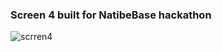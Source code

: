 ### Screen 4 built for NatibeBase hackathon
![scrren4](https://user-images.githubusercontent.com/52914487/174287818-82cafcdc-6d53-4e65-b565-a03bdb16629b.png)
